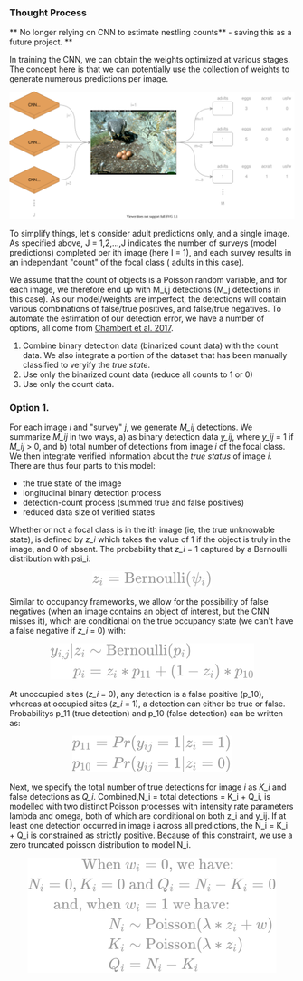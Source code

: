 ### Thought Process

** No longer relying on CNN to estimate nestling counts** - saving this as a future project. **


In training the CNN, we can obtain the weights optimized at various stages. The concept here is that we can potentially use the collection of weights to generate numerous predictions per image.

<p float="center">
  <img src="svg/encounter_history.drawio.svg" width="800"/>
</p>

To simplify things, let's consider adult predictions only, and a single image. As specified above, J = 1,2,...,J indicates the number of surveys (model predictions) completed per ith image (here I = 1), and each survey results in an independant "count" of the focal class ( adults in this case).

We assume that the count of objects is a Poisson random variable, and for each image, we therefore end up with M_i,j detections (M_j detections in this case). As our model/weights are imperfect, the detections will contain various combinations of false/true positives, and false/true negatives. To automate the estimation of our detection error, we have a number of options, all come from [Chambert et al. 2017](https://besjournals.onlinelibrary.wiley.com/doi/10.1111/2041-210X.12910).

1. Combine binary detection data (binarized count data) with the count data. We also integrate a portion of the dataset that has been manually classified to veryify the *true state*.
2. Use only the binarized count data (reduce all counts to 1 or 0)
3. Use only the count data.

### Option 1.

For each image *i* and "survey" *j*, we generate *M_ij* detections. We summarize *M_ij* in two ways, a) as binary detection data *y_ij*, where *y_ij* = 1 if *M_ij* > 0, and b) total number of detections from image *i* of the focal class. We then integrate verified information about the *true status* of image *i*. There are thus four parts to this model:

* the true state of the image
* longitudinal binary detection process
* detection-count process (summed true and false positives)
* reduced data size of verified states

Whether or not a focal class is in the ith image (ie, the true unknowable state), is defined by *z_i* which takes the value of 1 if the object is truly in the image, and 0 of absent. The probability that *z_i* = 1 captured by a Bernoulli distribution with psi_i:

<!-- $$
z_i = \textrm{Bernoulli}(\psi_i)
$$ -->

<div align="center"><img style="background: white;" src="svg/J51gGuBxFg.svg"></div>

Similar to occupancy frameworks, we allow for the possibility of false negatives (when an image contains an object of interest, but the CNN misses it), which are conditional on the true occupancy state (we can't have a false negative if *z_i* = 0) with:

<!-- $$
\begin{aligned}
y_{i,j}|z_{i} &\sim \textrm{Bernoulli}(p_i) \\
p_i &= z_i * p_{11} + (1-z_i) * p_{10}
\end{aligned}
$$ -->

<div align="center"><img style="background: white;" src="../../../svg/tlCpTAX0wM.svg"></div>

At unoccupied sites (*z_i* = 0), any detection is a false positive (p_10), whereas at occupied sites (*z_i* = 1), a detection can either be true or false. Probabilitys p_11 (true detection) and p_10 (false detection) can be written as:

<!-- $$
#9C9C9C
\begin{aligned}
p_{11} &= Pr(y_{ij}=1 | z_i = 1) \\
p_{10} &= Pr(y_{ij}=1|z_i=0)
\end{aligned}
$$ -->

<div align="center"><img style="background: white;" src="../../../svg/tNJeGjEeZJ.svg"></div>

Next, we specify the total number of true detections for image *i* as *K_i* and false detections as *Q_i*. Combined,N_i = total detections = K_i + Q_i, is modelled with two distinct Poisson processes with intensity rate parameters lambda and omega, both of which are conditional on both z_i and y_ij. If at least one detection occurred in image i across all predictions, the N_i = K_i + Q_i is constrained as strictly positive. Because of this constraint, we use a zero truncated poisson distribution to model N_i.

<!-- $$ 
\begin{aligned}
\textrm{When } &w_i=0 \textrm{, we have: } \\
N_i=0, K_i = 0 &\textrm{   and   } Q_i = N_i - K_i = 0 \\
\textrm{and, when } &w_i = 1 \textrm{ we have:} \\
N_i &\sim \textrm{Poisson}(\lambda * z_i + w) \\
K_i &\sim \textrm{Poisson}(\lambda*z_i) \\
Q_i &= N_i - K_i
\end{aligned}
$$ -->

<div align="center"><img style="background: white;" src="../../../svg/3tbdMPvhcb.svg"></div>
